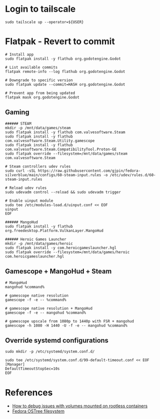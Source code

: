 # Login to tailscale
```
sudo tailscale up --operator=${USER}
```

# Flatpak - Revert to commit
```
# Install app
sudo flatpak install -y flathub org.godotengine.Godot

# List available commits
flatpak remote-info --log flathub org.godotengine.Godot

# Downgrade to specific version
sudo flatpak update --commit=HASH org.godotengine.Godot

# Prevent app from being updated
flatpak mask org.godotengine.Godot
```

## Gaming
```
###### STEAM
mkdir -p /mnt/data/games/steam
sudo flatpak install -y flathub com.valvesoftware.Steam
sudo flatpak install -y flathub com.valvesoftware.Steam.Utility.gamescope
sudo flatpak install -y flathub com.valvesoftware.Steam.CompatibilityTool.Proton-GE
sudo flatpak override --filesystem=/mnt/data/games/steam com.valvesoftware.Steam

# Steam controllers udev rules
sudo curl -sSL https://raw.githubusercontent.com/gjpin/fedora-silverblue/main/configs/60-steam-input.rules -o /etc/udev/rules.d/60-steam-input.rules

# Reload udev rules
sudo udevadm control --reload && sudo udevadm trigger

# Enable uinput module
sudo tee /etc/modules-load.d/uinput.conf << EOF
uinput
EOF

###### MangoHud
sudo flatpak install -y flathub org.freedesktop.Platform.VulkanLayer.MangoHud

###### Heroic Games Launcher
mkdir -p /mnt/data/games/heroic
sudo flatpak install -y com.heroicgameslauncher.hgl
sudo flatpak override --filesystem=/mnt/data/games/heroic com.heroicgameslauncher.hgl
```

## Gamescope + MangoHud + Steam
```
# MangoHud
mangohud %command%

# gamescope native resolution
gamescope -f -e -- %command%

# gamescope native resolution + MangoHud
gamescope -f -e -- mangohud %command%

# gamescope upscale from 1080p to 1440p with FSR + mangohud
gamescope -h 1080 -H 1440 -U -f -e -- mangohud %command%
```

## Override systemd configurations
```
sudo mkdir -p /etc/systemd/system.conf.d/

sudo tee /etc/systemd/system.conf.d/99-default-timeout.conf << EOF
[Manager]
DefaultTimeoutStopSec=10s
EOF
```

# References
- [How to debug issues with volumes mounted on rootless containers](https://www.redhat.com/sysadmin/debug-rootless-podman-mounted-volumes)
- [Fedora OSTree filesystem](https://docs.fedoraproject.org/en-US/fedora-coreos/storage/#_mounted_filesystems)